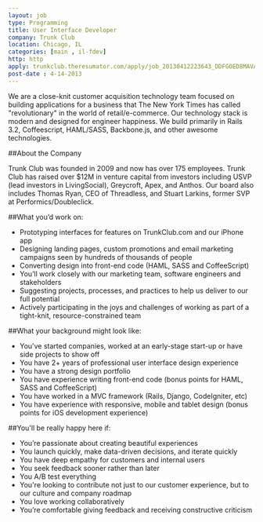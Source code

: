 ```yaml
---
layout: job
type: Programming
title: User Interface Developer
company: Trunk Club
location: Chicago, IL
categories: [main , il-fdev]
http: http
apply: trunkclub.theresumator.com/apply/job_20130412223643_DDFGOED8MAVAOZYA/User-Interface-Developer.html
post-date : 4-14-2013
---
```


We are a close-knit customer acquisition technology team focused on building applications for a business that The New York Times has called "revolutionary" in the world of retail/e-commerce. Our technology stack is modern and designed for engineer happiness.  We build primarily in Rails 3.2, Coffeescript, HAML/SASS, Backbone.js, and other awesome technologies.

##About the Company

Trunk Club was founded in 2009 and now has over 175 employees.  Trunk Club has raised over $12M in venture capital from investors including USVP (lead investors in LivingSocial), Greycroft, Apex, and Anthos. Our board also includes Thomas Ryan, CEO of Threadless, and Stuart Larkins, former SVP at Performics/Doubleclick.  

##What you’d work on:

* Prototyping interfaces for features on TrunkClub.com and our iPhone app
* Designing landing pages, custom promotions and email marketing campaigns seen by hundreds of thousands of people
* Converting design into front-end code (HAML, SASS and CoffeeScript)
* You’ll work closely with our marketing team, software engineers and stakeholders
* Suggesting projects, processes, and practices to help us deliver to our full potential
* Actively participating in the joys and challenges of working as part of a tight-knit, resource-constrained team

##What your background might look like:

* You’ve started companies, worked at an early-stage start-up or have side projects to show off
* You have 2+ years of professional user interface design experience
* You have a strong design portfolio
* You have experience writing front-end code (bonus points for HAML, SASS and CoffeeScript)
* You have worked in a MVC framework (Rails, Django, CodeIgniter, etc)
* You have experience with responsive, mobile and tablet design (bonus points for iOS development experience)

##You'll be really happy here if:

* You’re passionate about creating beautiful experiences
* You launch quickly, make data-driven decisions, and iterate quickly
* You have deep empathy for customers and internal users
* You seek feedback sooner rather than later
* You A/B test everything
* You're looking to contribute not just to our customer experience, but to our culture and company roadmap
* You love working collaboratively
* You’re comfortable giving feedback and receiving constructive criticism
